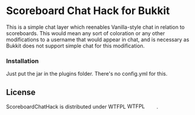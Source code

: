# Scoreboard Chat Hack for Bukkit

This is a simple chat layer which reenables Vanilla-style chat in relation to scoreboards. This would mean any sort of coloration or any other modifications to a username that would appear in chat, and is necessary as Bukkit does not support simple chat for this modification.

### Installation

Just put the jar in the plugins folder. There's no config.yml for this.

## License

ScoreboardChatHack is distributed under WTFPL <a href="http://www.wtfpl.net/"><img src="http://www.wtfpl.net/wp-content/uploads/2012/12/wtfpl-badge-4.png" width="80" height="15" alt="WTFPL" /></a>.